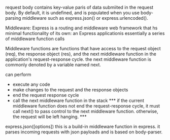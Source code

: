 request body
contains key-value paris of data submiited in the request body. By default, it is undefined, and is populated when you use body-parsing middleware such as express.json() or express.urlencoded().


Middleware: 
Express is a routing and middleware web framework that hs minimal functionality of its own: an Express applicationis essentially a series of middleware function calls

Middleware functions are functions that have access to the request object (req), the response object (res), and the next middleware function in the application's request-response cycle. the next middleware function is commonly denoted by a variable named next.

can perform 
- execute any code
- make changes to the request and the response objects
- end the request response cycle
- call the next middleware function in the stack 
*** if the current middleware function does not end the request-response cycle, it must call next() to pass control to the next middleware function. otherwise, the request will be left hanging. ***

express.json([options])
this is a build-in middleware function in express. it parses incoming requests with json payloads and is based on body-parser.